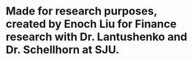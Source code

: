 # Made for research purposes, created by Enoch Liu for Finance research with Dr. Lantushenko and Dr. Schellhorn at SJU. 

